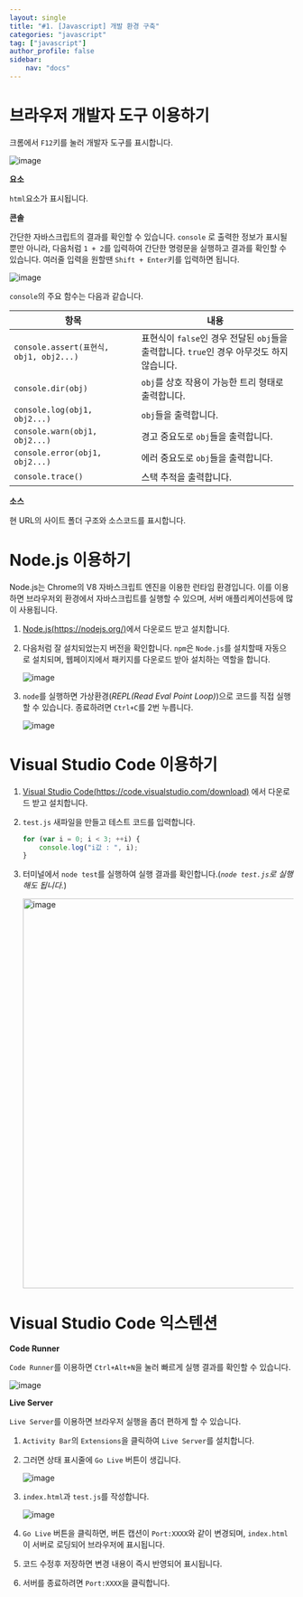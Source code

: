 ```yaml
---
layout: single
title: "#1. [Javascript] 개발 환경 구축"
categories: "javascript"
tag: ["javascript"]
author_profile: false
sidebar: 
    nav: "docs"
---
```


# 브라우저 개발자 도구 이용하기

크롬에서 `F12`키를 눌러 개발자 도구를 표시합니다.

![image](https://github.com/tango1202/tango1202.github.io/assets/133472501/b2ca48e6-b0e2-4d89-b1c6-62455ee0a8cd)

**요소**

`html`요소가 표시됩니다.

**콘솔**

간단한 자바스크립트의 결과를 확인할 수 있습니다. `console` 로 출력한 정보가 표시될 뿐만 아니라, 다음처럼 `1 + 2`를 입력하여 간단한 명령문을 실행하고 결과를 확인할 수 있습니다. 여러줄 입력을 원할땐 `Shift + Enter`키를 입력하면 됩니다.

![image](https://github.com/tango1202/tango1202.github.io/assets/133472501/721ea82c-a871-4e3c-abe4-783df53d4eca)

`console`의 주요 함수는 다음과 같습니다.

|항목|내용|
|--|--|
|`console.assert(표현식, obj1, obj2...)`|표현식이 `false`인 경우 전달된 `obj`들을 출력합니다. `true`인 경우 아무것도 하지 않습니다.|
|`console.dir(obj)`|`obj`를 상호 작용이 가능한 트리 형태로 출력합니다.|
|`console.log(obj1, obj2...)`|`obj`들을 출력합니다.|
|`console.warn(obj1, obj2...)`|경고 중요도로 `obj`들을 출력합니다.|
|`console.error(obj1, obj2...)`|에러 중요도로 `obj`들을 출력합니다.|
|`console.trace()`|스택 추적을 출력합니다.|

**소스**

현 URL의 사이트 폴더 구조와 소스코드를 표시합니다.

# Node.js 이용하기

Node.js는 Chrome의 V8 자바스크립트 엔진을 이용한 런타임 환경입니다. 이를 이용하면 브라우저외 환경에서 자바스크립트를 실행할 수 있으며, 서버 애플리케이션등에 많이 사용됩니다.

1. [Node.js(https://nodejs.org/)](https://nodejs.org/)에서 다운로드 받고 설치합니다.

2. 다음처럼 잘 설치되었는지 버전을 확인합니다. `npm`은 `Node.js`를 설치할때 자동으로 설치되며, 웹페이지에서 패키지를 다운로드 받아 설치하는 역할을 합니다. 

    ![image](https://github.com/tango1202/tango1202.github.io/assets/133472501/27012aea-a2b0-4b46-873a-b47ab0cbdeb4)

3. `node`를 실행하면 가상환경(*REPL(Read Eval Point Loop)*)으로 코드를 직접 실행할 수 있습니다. 종료하려면 `Ctrl+C`를 2번 누릅니다.

    ![image](https://github.com/tango1202/tango1202.github.io/assets/133472501/7c1064ae-89f9-4a62-8d81-69cb6d860d78)

# Visual Studio Code 이용하기

1. [Visual Studio Code(https://code.visualstudio.com/download)](https://code.visualstudio.com/download) 에서 다운로드 받고 설치합니다.

2. `test.js` 새파일을 만들고 테스트 코드를 입력합니다.

    ```javascript
    for (var i = 0; i < 3; ++i) {
        console.log("i값 : ", i);
    }
    ```

3. 터미널에서 `node test`를 실행하여 실행 결과를 확인합니다.(*`node test.js`로 실행해도 됩니다.*)

    <img width="690" alt="image" src="https://github.com/tango1202/tango1202.github.io/assets/133472501/f0e489f4-0818-49a9-aaf6-63d839b6208d">

# Visual Studio Code 익스텐션

**Code Runner**

`Code Runner`를 이용하면 `Ctrl+Alt+N`을 눌러 빠르게 실행 결과를 확인할 수 있습니다.

![image](https://github.com/tango1202/tango1202.github.io/assets/133472501/72616616-780e-4846-b625-ce877698647d)

**Live Server**

`Live Server`를 이용하면 브라우저 실행을 좀더 편하게 할 수 있습니다.

1. `Activity Bar`의 `Extensions`을 클릭하여 `Live Server`를 설치합니다.

2. 그러면 상태 표시줄에 `Go Live` 버튼이 생깁니다.

    ![image](https://github.com/tango1202/tango1202.github.io/assets/133472501/4d8b20b0-471f-4ef7-9706-a35edb7b47ae)

3. `index.html`과 `test.js`를 작성합니다.

    ![image](https://github.com/tango1202/tango1202.github.io/assets/133472501/1f172fb1-449f-480a-b15c-c0c2e8d1bae7)

4. `Go Live` 버튼을 클릭하면, 버튼 캡션이 `Port:XXXX`와 같이 변경되며, `index.html`이 서버로 로딩되어 브라우저에 표시됩니다.

5. 코드 수정후 저장하면 변경 내용이 즉시 반영되어 표시됩니다.

6. 서버를 종료하려면 `Port:XXXX`을 클릭합니다.



